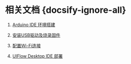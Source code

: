 # 相关文档 {docsify-ignore-all}


1. [Arduino IDE 环境搭建](zh_CN/related_documents/Arduino_IDE)

2. [安装USB驱动及烧录固件](zh_CN/related_documents/M5Burner)

3. [配置Wi-Fi连接](zh_CN/related_documents/Setting_WIFI)

4. [UIFlow Desktop IDE 部署](zh_CN/related_documents/UIFlow_Desktop_IDE)


